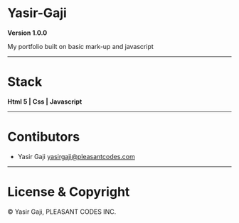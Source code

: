 # Yasir-Gaji

**Version 1.0.0**

My portfolio built on basic mark-up and javascript

---
# Stack
**Html 5 |**
**Css |**
**Javascript**


---
# Contibutors
- Yasir Gaji <yasirgaji@pleasantcodes.com>

---
# License & Copyright

© Yasir Gaji, PLEASANT CODES INC.
